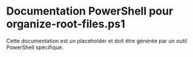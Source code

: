 # Documentation PowerShell pour organize-root-files.ps1

Cette documentation est un placeholder et doit être générée par un outil PowerShell spécifique.
